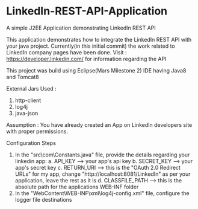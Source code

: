 # LinkedIn-REST-API-Application
A simple J2EE Application demonstrating LinkedIn REST API


This application demonstrates how to integrate the LinkedIn REST API with your java project.
Currently(in this initial commit) the work related to LinkedIn company pages have been done.
Visit : https://developer.linkedin.com/ for information regarding the API

This project was build using Eclipse(Mars Milestone 2) IDE having Java8 and Tomcat8 

External Jars Used : 
1. http-client
2. log4j
3. java-json


Assumption : You have already created an App on LinkedIn developers site with  proper permissions.

Configuration Steps
1. In the "src\com\Constants.java" file, provide the details regarding your linkedin app:
	a. API_KEY --> your app's api key
	b. SECRET_KEY --> your app's secret key
	c. RETURN_URI --> this is the "OAuth 2.0 Redirect URLs" for my app, change "http://localhost:8081/LinkedIn" as per your application, leave the rest as it is
	d. CLASSFILE_PATH --> this is the absolute path for the applications WEB-INF folder
2. In the "WebContent\WEB-INF\xml\log4j-config.xml" file, configure the logger file destinations